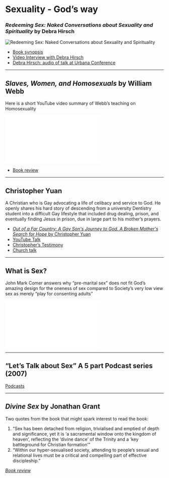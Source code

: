 # Sexuality - God’s way

### _Redeeming Sex: Naked Conversations about Sexuality and Spirituality_ by Debra Hirsch

![Redeeming Sex: Naked Conversations about Sexuality and Spirituality](http://www.seedbed.com/wp-content/uploads/redeeming-sex.jpg)

- [Book synopsis](http://www.seedbed.com/redeeming-sex-deb-hirsch/)
- [Video Interview with Debra Hirsch](https://www.youtube.com/watch?v=Jb96CCg5e50)
- [Debra Hirsch: audio of talk at Urbana Conference]( https://urbana.org/seminar/redeeming-sex-missional-perspective-theology-sexuality-gender-identity)

---

## _Slaves, Women, and Homosexuals_ by William Webb

Here is a short YouTube video summary of Webb’s teaching on Homosexuality
<div class="container">
<iframe src="//www.youtube.com/embed/Uddcn_oC9jA" 
frameborder="0" allowfullscreen class="video"></iframe>
</div>

- [Book review](https://bible.org/article/easy-x-y-z-review-william-webbs-slaves-women-and-homosexuals)

---

## Christopher Yuan
A Christian who is Gay advocating a life of celibacy and service to God. He openly shares his hard story of descending from a university Dentistry student into a difficult Gay lifestyle that included drug dealing, prison, and eventually finding Jesus in prison, due in large part to his mother’s prayers.

- [_Out of a Far Country: A Gay Son's Journey to God. A Broken Mother's Search for Hope_ by Christopher Yuan](https://www.amazon.ca/Out-Far-Country-Journey-Mothers/dp/0307729354)
- [YouTube Talk](https://www.youtube.com/watch?v=avqCaLR0nLQ )
- [Christopher’s Testimony](https://www.youtube.com/watch?v=cwmUNqrirO4)
- [Church talk](https://www.youtube.com/watch?v=Y_KspXItcsw?t=6m47s)

--- 

## What is Sex?
John Mark Comer answers why “pre-marital sex” does not fit God’s amazing design for the oneness of sex compared to Society’s very low view sex as merely “play for consenting adults”
<div class="container">
<iframe src="//www.youtube.com/embed/bF_5wbmrEsc" 
frameborder="0" allowfullscreen class="video"></iframe>
</div>

---

## “Let’s Talk about Sex” A 5 part Podcast series (2007)
[Podcasts](http://www.themeetinghouse.com/pageid/1738/)

---

## _Divine Sex_ by Jonathan Grant
Two quotes from the book that might spark interest to read the book:
1. “Sex has been detached from religion, trivialised and emptied of depth and significance, yet it is ‘a sacramental window onto the kingdom of heaven’, reflecting the ‘divine dance’ of the Trinity and a ‘key battleground for Christian formation’”
2. “Within our hyper-sexualised society, attending to people’s sexual and relational lives must be a critical and compelling part of effective discipleship.”

[*Book review*](http://www.jubilee-centre.org/book-review-divine-sex-by-jonathan-grant/)
